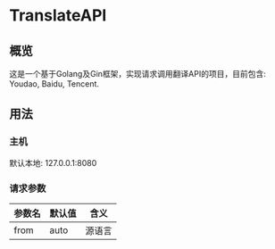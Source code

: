 # TranslateAPI
## 概览
这是一个基于Golang及Gin框架，实现请求调用翻译API的项目，目前包含: Youdao, Baidu, Tencent.
## 用法
### 主机
默认本地: 127.0.0.1:8080
### 请求参数

参数名 | 默认值 | 含义
---- | ----- | ------  
from | auto | 源语言
